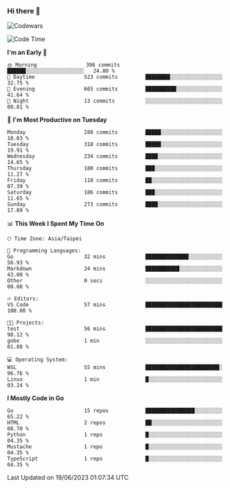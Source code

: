 ### Hi there 👋

![Codewars](https://www.codewars.com/users/omegaatt36/badges/small)

<!--START_SECTION:waka-->
![Code Time](http://img.shields.io/badge/Code%20Time-1%2C228%20hrs%2031%20mins-blue)

**I'm an Early 🐤** 

```text
🌞 Morning                396 commits         ██████░░░░░░░░░░░░░░░░░░░   24.80 % 
🌆 Daytime                523 commits         ████████░░░░░░░░░░░░░░░░░   32.75 % 
🌃 Evening                665 commits         ██████████░░░░░░░░░░░░░░░   41.64 % 
🌙 Night                  13 commits          ░░░░░░░░░░░░░░░░░░░░░░░░░   00.81 % 
```
📅 **I'm Most Productive on Tuesday** 

```text
Monday                   288 commits         █████░░░░░░░░░░░░░░░░░░░░   18.03 % 
Tuesday                  318 commits         █████░░░░░░░░░░░░░░░░░░░░   19.91 % 
Wednesday                234 commits         ████░░░░░░░░░░░░░░░░░░░░░   14.65 % 
Thursday                 180 commits         ███░░░░░░░░░░░░░░░░░░░░░░   11.27 % 
Friday                   118 commits         ██░░░░░░░░░░░░░░░░░░░░░░░   07.39 % 
Saturday                 186 commits         ███░░░░░░░░░░░░░░░░░░░░░░   11.65 % 
Sunday                   273 commits         ████░░░░░░░░░░░░░░░░░░░░░   17.09 % 
```


📊 **This Week I Spent My Time On** 

```text
🕑︎ Time Zone: Asia/Taipei

💬 Programming Languages: 
Go                       32 mins             ██████████████░░░░░░░░░░░   56.93 % 
Markdown                 24 mins             ███████████░░░░░░░░░░░░░░   43.00 % 
Other                    0 secs              ░░░░░░░░░░░░░░░░░░░░░░░░░   00.08 % 

🔥 Editors: 
VS Code                  57 mins             █████████████████████████   100.00 % 

🐱‍💻 Projects: 
test                     56 mins             █████████████████████████   98.12 % 
gobe                     1 min               ░░░░░░░░░░░░░░░░░░░░░░░░░   01.88 % 

💻 Operating System: 
WSL                      55 mins             ████████████████████████░   96.76 % 
Linux                    1 min               █░░░░░░░░░░░░░░░░░░░░░░░░   03.24 % 
```

**I Mostly Code in Go** 

```text
Go                       15 repos            ████████████████░░░░░░░░░   65.22 % 
HTML                     2 repos             ██░░░░░░░░░░░░░░░░░░░░░░░   08.70 % 
Python                   1 repo              █░░░░░░░░░░░░░░░░░░░░░░░░   04.35 % 
Mustache                 1 repo              █░░░░░░░░░░░░░░░░░░░░░░░░   04.35 % 
TypeScript               1 repo              █░░░░░░░░░░░░░░░░░░░░░░░░   04.35 % 
```




 Last Updated on 19/06/2023 01:07:34 UTC
<!--END_SECTION:waka-->

<!--
**omegaatt36/omegaatt36** is a ✨ _special_ ✨ repository because its `README.md` (this file) appears on your GitHub profile.

Here are some ideas to get you started:

- 🔭 I’m currently working on ...
- 🌱 I’m currently learning ...
- 👯 I’m looking to collaborate on ...
- 🤔 I’m looking for help with ...
- 💬 Ask me about ...
- 📫 How to reach me: ...
- 😄 Pronouns: ...
- ⚡ Fun fact: ...
-->
